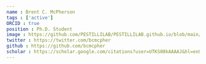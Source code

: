 ```yaml
---
name : Brent C. McPherson
tags : ['active']
ORCID : true
position : Ph.D. Student
image : https://github.com/PESTILLILAB/PESTILLILAB.github.io/blob/main/static/img/brent-mpherson.jpeg
twitter : https://twitter.com/bcmcpher
github : https://github.com/bcmcpher
scholar : https://scholar.google.com/citations?user=UTKS08kAAAAJ&hl=en&oi=ao
---
```

